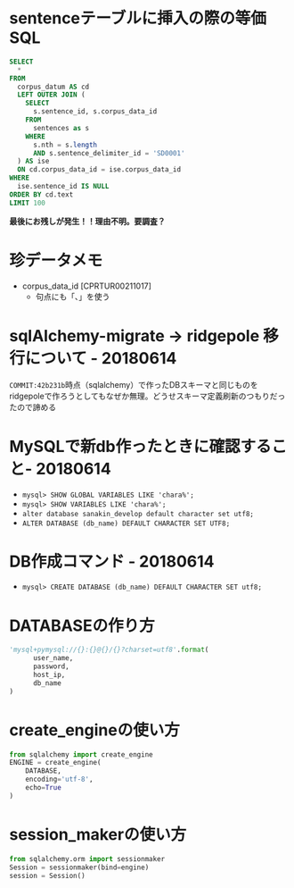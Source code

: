 # sentenceテーブルに挿入の際の等価SQL
```sql
SELECT
  *
FROM
  corpus_datum AS cd
  LEFT OUTER JOIN (
    SELECT
      s.sentence_id, s.corpus_data_id
    FROM
      sentences as s
    WHERE
      s.nth = s.length
      AND s.sentence_delimiter_id = 'SD0001'
  ) AS ise
  ON cd.corpus_data_id = ise.corpus_data_id
WHERE
  ise.sentence_id IS NULL
ORDER BY cd.text
LIMIT 100
```
**最後にお残しが発生！！理由不明。要調査？**

# 珍データメモ
- corpus_data_id [CPRTUR00211017]
  - 句点にも「、」を使う

# sqlAlchemy-migrate → ridgepole 移行について - 20180614
`COMMIT:42b231b`時点（sqlalchemy）で作ったDBスキーマと同じものをridgepoleで作ろうとしてもなぜか無理。どうせスキーマ定義刷新のつもりだったので諦める

# MySQLで新db作ったときに確認すること- 20180614
- `mysql> SHOW GLOBAL VARIABLES LIKE 'chara%';`
- `mysql> SHOW VARIABLES LIKE 'chara%';`
- `alter database sanakin_develop default character set utf8;`
- `ALTER DATABASE (db_name) DEFAULT CHARACTER SET UTF8;`

# DB作成コマンド - 20180614
- `mysql> CREATE DATABASE (db_name) DEFAULT CHARACTER SET utf8;`

# DATABASEの作り方
```python
'mysql+pymysql://{}:{}@{}/{}?charset=utf8'.format(
      user_name,
      password,
      host_ip,
      db_name
)
```

# create_engineの使い方
```python
from sqlalchemy import create_engine
ENGINE = create_engine(
    DATABASE,
    encoding='utf-8',
    echo=True
)
```

# session_makerの使い方
```python
from sqlalchemy.orm import sessionmaker
Session = sessionmaker(bind=engine)
session = Session()
```
